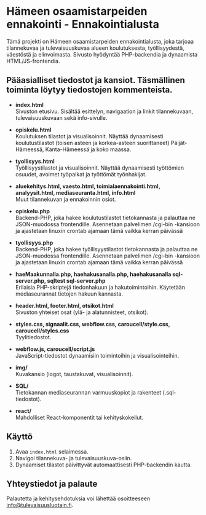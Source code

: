 # Hämeen osaamistarpeiden ennakointi - Ennakointialusta

Tämä projekti on Hämeen osaamistarpeiden ennakointialusta, joka tarjoaa tilannekuvaa ja tulevaisuuskuvaa alueen koulutuksesta, työllisyydestä, väestöstä ja elinvoimasta. Sivusto hyödyntää PHP-backendia ja dynaamista HTML/JS-frontendia.

## Pääasialliset tiedostot ja kansiot. Täsmällinen toiminta löytyy tiedostojen kommenteista.

- **index.html**  
  Sivuston etusivu. Sisältää esittelyn, navigaation ja linkit tilannekuvaan, tulevaisuuskuvaan sekä info-sivulle.

- **opiskelu.html**  
  Koulutuksen tilastot ja visualisoinnit. Näyttää dynaamisesti koulutustilastot (toisen asteen ja korkea-asteen suorittaneet) Päijät-Hämeessä, Kanta-Hämeessä ja koko maassa.

- **tyollisyys.html**  
  Työllisyystilastot ja visualisoinnit. Näyttää dynaamisesti työttömien osuudet, avoimet työpaikat ja työttömät työnhakijat.

- **aluekehitys.html, vaesto.html, toimialaennakointi.html, analyysit.html, mediaseuranta.html, info.html**  
  Muut tilannekuvan ja ennakoinnin osiot.

- **opiskelu.php**  
  Backend-PHP, joka hakee koulutustilastot tietokannasta ja palauttaa ne JSON-muodossa frontendille.
  Asennetaan palvelimen /cgi-bin -kansioon ja ajastetaan linuxin crontab ajamaan tämä vaikka kerran päivässä 

- **tyollisyys.php**  
  Backend-PHP, joka hakee työllisyystilastot tietokannasta ja palauttaa ne JSON-muodossa frontendille.
  Asennetaan palvelimen /cgi-bin -kansioon ja ajastetaan linuxin crontab ajamaan tämä vaikka kerran päivässä 

- **haeMaakunnalla.php, haehakusanalla.php, haehakusanalla sql-server.php, sqltest sql-server.php**  
  Erilaisia PHP-skriptejä tiedonhakuun ja hakutoimintoihin. Käytetään mediaseurannat tietojen hakuun kannasta.

- **header.html, footer.html, otsikot.html**  
  Sivuston yhteiset osat (ylä- ja alatunnisteet, otsikot).

- **styles.css, signaalit.css, webflow.css, caroucell/style.css, caroucell/styles.css**  
  Tyylitiedostot.

- **webflow.js, caroucell/script.js**  
  JavaScript-tiedostot dynaamisiin toimintoihin ja visualisointeihin.

- **img/**  
  Kuvakansio (logot, taustakuvat, visualisoinnit).

- **SQL/**  
  Tietokannan mediaseurannan varmuuskopiot ja rakenteet (.sql-tiedostot).

- **react/**  
  Mahdolliset React-komponentit tai kehityskokeilut.

## Käyttö

1. Avaa `index.html` selaimessa.
2. Navigoi tilannekuva- ja tulevaisuuskuva-osiin.
3. Dynaamiset tilastot päivittyvät automaattisesti PHP-backendin kautta.

## Yhteystiedot ja palaute

Palautetta ja kehitysehdotuksia voi lähettää osoitteeseen info@tulevaisuusluotain.fi.
